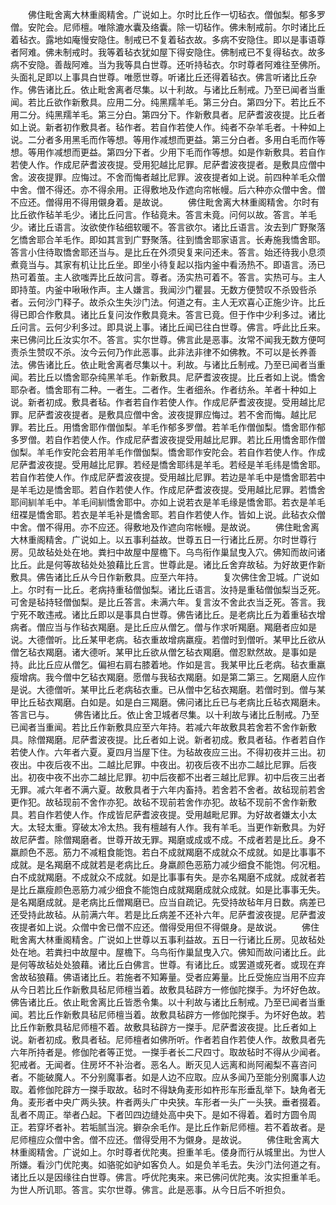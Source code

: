 <!-- { "loadSidebar": true } -->
　　佛住毗舍离大林重阁精舍。广说如上。尔时比丘作一切毡衣。僧伽梨。郁多罗僧。安陀会。尼师檀。唯除漉水囊及络囊。除一切毡作。佛未制戒前。尔时诸比丘着毡衣。露地如庵慢安隐住。制戒已不复着毡衣故。多病不安隐住。即以是事语尊者阿难。佛未制戒时。我等着毡衣犹如屋下得安隐住。佛制戒已不复得毡衣。故多病不安隐。善哉阿难。当为我等具白世尊。还听持毡衣。尔时尊者阿难往至佛所。头面礼足即以上事具白世尊。唯愿世尊。听诸比丘还得着毡衣。佛言听诸比丘杂作。佛告诸比丘。依止毗舍离者尽集。以十利故。与诸比丘制戒。乃至已闻者当重闻。若比丘欲作新敷具。应用二分。纯黑羺羊毛。第三分白。第四分下。若比丘不用二分。纯黑羺羊毛。第三分白。第四分下。作新敷具者。尼萨耆波夜提。比丘者如上说。新者初作敷具者。毡作者。若自作若使人作。纯者不杂羊毛者。十种如上说。二分者多用黑毛而作等想。等用作减想而更益。第三分白者。多用白毛而作等想。等用作减想而更益。第四分下者。少用下毛而作等想。如是作新敷具。若自作若使人作。作成尼萨耆波夜提。受用犯越比尼罪。尼萨耆波夜提者。是敷具应僧中舍。波夜提罪。应悔过。不舍而悔者越比尼罪。波夜提者如上说。前四种羊毛众僧中舍。僧不得还。亦不得余用。正得敷地及作遮向帘帐幔。后六种亦众僧中舍。僧不应还。僧得用不得用儭身着。是故说。
　　佛住毗舍离大林重阁精舍。尔时有比丘欲作毡羊毛少。诸比丘问言。作毡竟未。答言未竟。问何以故。答言。羊毛少。诸比丘语言。汝欲使作毡细软暖不。答言欲尔。诸比丘语言。汝去到广野聚落乞憍舍耶合羊毛作。即如其言到广野聚落。往到憍舍耶家语言。长寿施我憍舍耶。答言小住待取憍舍耶还当与。是比丘在外须臾复来问还未。答言。始还待我小息须煮竟当与。其家有机让比丘坐。即坐小待复起以指内釜中看汤热不。即语言。汤已热可着茧。主人欲嗤弄比丘故问言。尊者。汤实热可着不。答言。实热可与。主人即持茧。内釜中啾啾作声。主人嫌言。我闻沙门瞿昙。无数方便赞叹不杀毁呰杀者。云何沙门释子。故杀众生失沙门法。何道之有。主人无欢喜心正施少许。比丘得已即合作敷具。诸比丘复问汝作敷具竟未。答言已竟。但于作中少利多过。诸比丘问言。云何少利多过。即具说上事。诸比丘闻已往白世尊。佛言。呼此比丘来。来已佛问比丘汝实尔不。答言。实尔世尊。佛言此是恶事。汝常不闻我无数方便呵责杀生赞叹不杀。汝今云何乃作此恶事。此非法非律不如佛教。不可以是长养善法。佛告诸比丘。依止毗舍离者尽集以十。利故。与诸比丘制戒。乃至已闻者当重闻。若比丘以憍舍耶杂纯黑羊毛。作新敷具。尼萨耆波夜提。比丘者如上说。憍舍耶杂者。憍舍耶有二种。一者生。二者作。生者细糸。作者纺糸。羊者十种如上说。新者初成。敷具者毡。作者若自作若使人作。作成尼萨耆波夜提。受用越比尼罪。尼萨耆波夜提者。是敷具应僧中舍。波夜提罪应悔过。若不舍而悔。越比尼罪。若比丘。用憍舍耶作僧伽梨。羊毛作郁多罗僧。若羊毛作僧伽梨。憍舍耶作郁多罗僧。若自作若使人作。作成尼萨耆波夜提受用越比尼罪。若比丘用憍舍耶作僧伽梨。羊毛作安陀会若用羊毛作僧伽梨。憍舍耶作安陀会。若自作若使人作。作成尼萨耆波夜提。受用越比尼罪。若经是憍舍耶纬是羊毛。若经是羊毛纬是憍舍耶。若自作若使人作。作成尼萨耆波夜提。受用越比尼罪。若边是羊毛中是憍舍耶若中是羊毛边是憍舍耶。若自作若使人作。作成尼萨耆波夜提。受用越比尼罪。若憍舍耶间紃羊毛中。羊毛间紃憍舍耶中。亦如上说若衣是羊毛缘是憍舍耶。若衣是羊毛纽褋是憍舍耶。若衣是羊毛补是憍舍耶。若自作若使人作。皆如上说。此毡衣众僧中舍。僧不得用。亦不应还。得敷地及作遮向帘帐幔。是故说。
　　佛住毗舍离大林重阁精舍。广说如上。以五事利益故。世尊五日一行诸比丘房。尔时世尊行房。见故毡处处在地。粪扫中故屋中屋檐下。乌鸟衔作巢鼠曳入穴。佛知而故问诸比丘。此是何等故毡处处狼藉比丘言。世尊此是。诸比丘舍弃故毡。为好故更作新敷具。佛告诸比丘从今日作新敷具。应至六年持。
　　复次佛住舍卫城。广说如上。尔时有一比丘。老病持重毡僧伽梨。诸比丘语言。汝持是重毡僧伽梨当乏死。可舍是毡持轻僧伽梨。是比丘答言。未满六年。复言汝不舍此衣当乏死。答言。我宁死不敢违戒。诸比丘即以是事具白世尊。佛告诸比丘。是老病比丘为着重毡衣增病者。僧应当与作毡衣羯磨。是比丘应从僧乞。僧与作求听羯磨。羯磨者应如是说。大德僧听。比丘某甲老病。毡衣重故增病羸瘦。若僧时到僧听。某甲比丘欲从僧乞毡衣羯磨。诸大德听。某甲比丘欲从僧乞毡衣羯磨。僧忍默然故。是事如是持。此比丘应从僧乞。偏袒右肩右膝着地。作如是言。我某甲比丘老病。毡衣重羸瘦增病。我今僧中乞毡衣羯磨。愿僧与我毡衣羯磨。如是第二第三。乞羯磨人应作是说。大德僧听。某甲比丘老病毡衣重。已从僧中乞毡衣羯磨。若僧时到。僧与某甲比丘毡衣羯磨。白如是。如是白三羯磨。佛问诸比丘已与老病比丘毡衣羯磨未。答言已与。
　　佛告诸比丘。依止舍卫城者尽集。以十利故与诸比丘制戒。乃至已闻者当重闻。若比丘作新敷具应至六年持。若减六年故敷具若舍若不舍作新敷具。除僧羯磨。尼萨耆波夜提。比丘者如上说。新者初成。敷具者毡。作者若自作若使人作。六年者六夏。夏四月当屋下住。为毡故夜应三出。不得初夜并三出。初夜出。中夜后夜不出。二越比尼罪。中夜出。初夜后夜不出亦二越比尼罪。后夜出。初夜中夜不出亦二越比尼罪。初中后夜都不出者三越比尼罪。初中后夜三出者无罪。减六年者不满六夏。故敷具者于六年内畜持。若舍若不舍者。故毡现前若舍更作犯。故毡现前不舍作亦犯。故毡不现前若舍作亦犯。故毡不现前不舍作新敷具。若自作若使人作。作成皆尼萨耆波夜提。受用越毗尼罪。为好故者嫌太小太大。太轻太重。穿破太冷太热。我有檀越有人作。我有羊毛。当更作新敷具。为好故尼萨耆。除僧羯磨者。世尊开故无罪。羯磨或成或不成。不成者若是比丘。身不羸颜色不恶。筋力不减粗食能饱。若白不成就羯磨不成就众不成就。如是比事事不成就。是名羯磨不成就若是老病比丘。身羸颜色恶筋力减少细食不能饱。何况粗。白不成就羯磨。不成就众不成就。如是比事事有失。是亦名羯磨不成就。成就者若是比丘羸瘦颜色恶筋力减少细食不能饱白成就羯磨成就众成就。如是比事事无失。是名羯磨成就。是老病比丘僧羯磨已。应当自疏记。先受持故毡年月日数。病差已还受持此故毡。从前满六年。若是比丘病差不还补六年。尼萨耆波夜提。尼萨耆波夜提者如上说。众僧中舍已僧不应还。僧得受用但不得儭身。是故说。
　　佛住毗舍离大林重阁精舍。广说如上世尊以五事利益故。五日一行诸比丘房。见故毡处处在地。若粪扫中故屋中。屋檐下。乌鸟衔作巢鼠曳入穴。佛知而故问诸比丘。此是何等故毡处处狼藉。诸比丘白佛言。世尊。有诸比丘。或罢道或死者。或现在弃舍故毡狼藉。佛语诸比丘。若施者不知筹量。受者应筹量。比丘受施应当用不应弃从今日若比丘作新敷具毡尼师檀当着。故敷具毡辟方一修伽陀搩手。为坏好色故。佛告诸比丘。依止毗舍离比丘皆悉令集。以十利故与诸比丘制戒。乃至已闻者当重闻。若比丘作新敷具毡尼师檀当着。故敷具毡辟方一修伽陀搩手。为坏好色故。若比丘作新敷具毡尼师檀不着。故敷具毡辟方一搩手。尼萨耆波夜提。比丘者如上说。新者初成。敷具者毡。尼师檀者如佛所听。作者若自作若使人作。故敷具者先六年所持者是。修伽陀者等正觉。一搩手者长二尺四寸。取故毡时不得从少闻者。犯戒者。无闻者。住房坏不补治者。恶名人。断灭见人远离和尚阿阇梨不喜咨问者。不能破魔人。不分别魔事者。如是人边不应取。应从多闻乃至能分别魔事人边取。着修伽陀辟方一搩手取故。毡时不得缺角麦形如杵形车形垂乱举下。缺角者无角。麦形者中央广两头狭。杵者两头广中央狭。车形者一头广一头狭。垂者掇着。乱者不周正。举者凸起。下者凹四边缝处高中央下。是如不得着。着时方圆令周正。若穿坏者补。若垢腻当浣。擗杂余毛作。是比丘作新尼师檀。若不着故者。是尼师檀应众僧中舍。僧不应还。僧得受用不为儭身。是故说。
　　佛住毗舍离大林重阁精舍。广说如上。尔时尊者优陀夷。担重羊毛。偻身而行从城里出。为世人所嫌。看沙门优陀夷。如骆驼如驴如客负人。如是负羊毛去。失沙门法何道之有。诸比丘以是因缘往白世尊。佛言。呼优陀夷来。来已佛问优陀夷。汝实担重羊毛。为世人所讥耶。答言。实尔世尊。佛言。此是恶事。从今日后不听担负。
